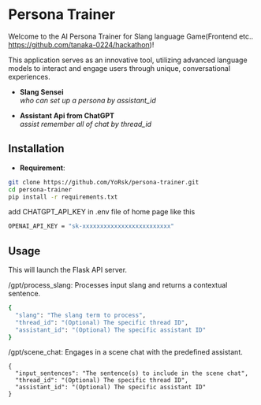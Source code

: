# Persona Trainer

Welcome to the AI Persona Trainer for Slang language Game(Frontend etc.. https://github.com/tanaka-0224/hackathon)! 

This application serves as an innovative tool, utilizing advanced language models to interact and engage users through unique, conversational experiences.

- **Slang Sensei**  
*who can set up a persona by assistant_id*

- **Assistant Api from ChatGPT**  
*assist remember all of chat by thread_id*

## Installation

- **Requirement**:

```bash
git clone https://github.com/YoRsk/persona-trainer.git
cd persona-trainer
pip install -r requirements.txt
```
add CHATGPT_API_KEY in .env file of home page like this
```bash
OPENAI_API_KEY = "sk-xxxxxxxxxxxxxxxxxxxxxxxxx"
```


## Usage

This will launch the Flask API server. 

/gpt/process_slang: Processes input slang and returns a contextual sentence.
```bash
{
  "slang": "The slang term to process",
  "thread_id": "(Optional) The specific thread ID",
  "assistant_id": "(Optional) The specific assistant ID"
}

```

/gpt/scene_chat: Engages in a scene chat with the predefined assistant.
```
{
  "input_sentences": "The sentence(s) to include in the scene chat",
  "thread_id": "(Optional) The specific thread ID",
  "assistant_id": "(Optional) The specific assistant ID"
}

```
